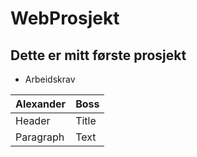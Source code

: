 # WebProsjekt

## Dette er mitt første prosjekt

- Arbeidskrav

| Alexander | Boss |
| ----------- | ----------- |
| Header | Title |
| Paragraph | Text |
